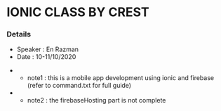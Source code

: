 # IONIC CLASS BY CREST

### Details

- Speaker : En Razman
- Date : 10-11/10/2020

* * note1 : this is a mobile app development using ionic and firebase (refer to command.txt for full guide) 
* * note2 : the firebaseHosting part is not complete